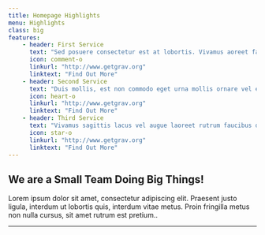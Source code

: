 ```yaml
---
title: Homepage Highlights
menu: Highlights
class: big
features:
	- header: First Service
	  text: "Sed posuere consectetur est at lobortis. Vivamus aoreet faucibus dolor auctor."
	  icon: comment-o
	  linkurl: "http://www.getgrav.org" 
	  linktext: "Find Out More"
	- header: Second Service
	  text: "Duis mollis, est non commodo eget urna mollis ornare vel eu leo faucibus."
	  icon: heart-o
	  linkurl: "http://www.getgrav.org" 
	  linktext: "Find Out More"
	- header: Third Service
	  text: "Vivamus sagittis lacus vel augue laoreet rutrum faucibus dolor auctor."
	  icon: star-o
	  linkurl: "http://www.getgrav.org" 
	  linktext: "Find Out More"
---
```


## We are a Small Team Doing Big Things!

Lorem ipsum dolor sit amet, consectetur adipiscing elit. Praesent justo ligula, interdum ut lobortis quis, interdum vitae metus. Proin fringilla metus non nulla cursus, sit amet rutrum est pretium.. 

___